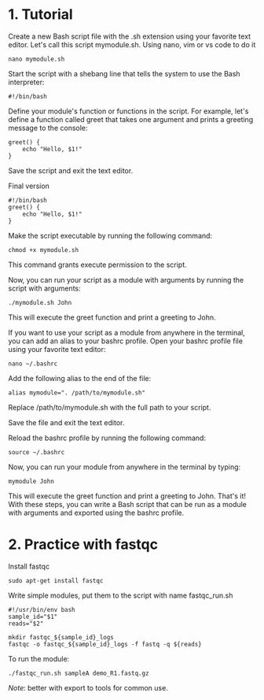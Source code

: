 # 1. Tutorial
Create a new Bash script file with the .sh extension using your favorite text editor. Let's call this script mymodule.sh. Using nano, vim or vs code to do it

```
nano mymodule.sh
```
Start the script with a shebang line that tells the system to use the Bash interpreter:

```
#!/bin/bash
```

Define your module's function or functions in the script. For example, let's define a function called greet that takes one argument and prints a greeting message to the console:
```
greet() {
    echo "Hello, $1!"
}
```

Save the script and exit the text editor.

Final version
```
#!/bin/bash
greet() {
    echo "Hello, $1!"
}
```

Make the script executable by running the following command:

```
chmod +x mymodule.sh
```

This command grants execute permission to the script.

Now, you can run your script as a module with arguments by running the script with arguments:

```
./mymodule.sh John
```

This will execute the greet function and print a greeting to John.

If you want to use your script as a module from anywhere in the terminal, you can add an alias to your bashrc profile. Open your bashrc profile file using your favorite text editor:
```
nano ~/.bashrc
```

Add the following alias to the end of the file:
```
alias mymodule=". /path/to/mymodule.sh"
```
Replace /path/to/mymodule.sh with the full path to your script.

Save the file and exit the text editor.

Reload the bashrc profile by running the following command:
```
source ~/.bashrc
```
Now, you can run your module from anywhere in the terminal by typing:

```
mymodule John
```

This will execute the greet function and print a greeting to John.
That's it! With these steps, you can write a Bash script that can be run as a module with arguments and exported using the bashrc profile.

# 2. Practice with fastqc
Install fastqc
```
sudo apt-get install fastqc
```


Write simple modules, put them to the script with name fastqc_run.sh
```
#!/usr/bin/env bash
sample_id="$1"
reads="$2"

mkdir fastqc_${sample_id}_logs
fastqc -o fastqc_${sample_id}_logs -f fastq -q ${reads}
```

To run the module:
```
./fastqc_run.sh sampleA demo_R1.fastq.gz
```
*Note*: better with export to tools for common use.
